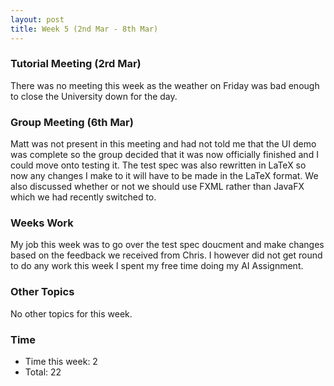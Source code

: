 ```yaml
---
layout: post
title: Week 5 (2nd Mar - 8th Mar)
---
```


### Tutorial Meeting (2rd Mar)
There was no meeting this week as the weather on Friday was bad enough to close the University down for the day.

### Group Meeting (6th Mar)
Matt was not present in this meeting and had not told me that the UI demo was complete so the group decided that it was now officially finished and I could move onto testing it. The test spec was also rewritten in LaTeX so now any changes I make to it will have to be made in the LaTeX format.
We also discussed whether or not we should use FXML rather than JavaFX which we had recently switched to.

### Weeks Work
My job this week was to go over the test spec doucment and make changes based on the feedback we received from Chris. I however did not get round to do any work this week I spent my free time doing my AI Assignment.

### Other Topics
No other topics for this week.

### Time
* Time this week: 2
* Total: 22
